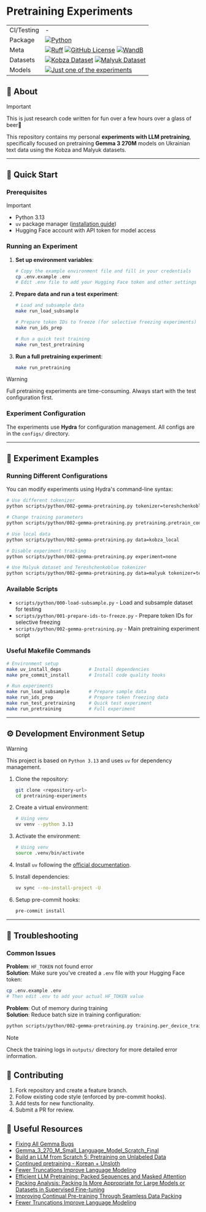 # Pretraining Experiments

|            |                                                                                                                       |
| ---------- | --------------------------------------------------------------------------------------------------------------------- |
| CI/Testing | -                                                                                                                     |
| Package    | [![Python](https://img.shields.io/badge/python-3.13-blue.svg)](https://www.python.org/downloads/release/python-3113/) |
| Meta       | [![Ruff](https://img.shields.io/endpoint?url=https://raw.githubusercontent.com/astral-sh/ruff/main/assets/badge/v2.json)](https://github.com/astral-sh/ruff) [![GitHub License](https://img.shields.io/github/license/kryvokhyzha/pretraining-experiments)](https://github.com/kryvokhyzha/pretraining-experiments/blob/main/LICENSE) [![WandB](https://raw.githubusercontent.com/wandb/assets/main/wandb-github-badge-gradient.svg)](https://wandb.ai/site)      |
| Datasets       | [![Kobza Dataset](https://img.shields.io/badge/Kobza-dataset-blue?style=flat-square&logo=huggingface)](https://huggingface.co/datasets/Goader/kobza) [![Malyuk Dataset](https://img.shields.io/badge/Malyuk-dataset-blue?style=flat-square&logo=huggingface)](https://huggingface.co/datasets/lang-uk/malyuk)      |
| Models       | [![Just one of the experiments](https://huggingface.co/datasets/huggingface/badges/resolve/main/model-on-hf-sm.svg)](https://huggingface.co/kryvokhyzha/pretraining-experiments-gemma-3-270mb-default)      |

<!-- [![Just one of the experiments](https://img.shields.io/badge/gemma270m-model-blue?style=flat-square&logo=huggingface)](https://huggingface.co/kryvokhyzha/pretraining-experiments-gemma-3-270mb-default) -->

## 📖 About

> [!IMPORTANT]
> This is just research code written for fun over a few hours over a glass of beer🍻

This repository contains my personal **experiments with LLM pretraining**,
specifically focused on pretraining **Gemma 3 270M** models on Ukrainian text
data using the Kobza and Malyuk datasets.

---

## 🚀 Quick Start

### Prerequisites

> [!IMPORTANT]
>
> - Python 3.13
> - `uv` package manager
>   ([installation guide](https://docs.astral.sh/uv/getting-started/installation/))
> - Hugging Face account with API token for model access

### Running an Experiment

1. **Set up environment variables**:

   ```bash
   # Copy the example environment file and fill in your credentials
   cp .env.example .env
   # Edit .env file to add your Hugging Face token and other settings
   ```

2. **Prepare data and run a test experiment**:

   ```bash
   # Load and subsample data
   make run_load_subsample

   # Prepare token IDs to freeze (for selective freezing experiments)
   make run_ids_prep

   # Run a quick test training
   make run_test_pretraining
   ```

3. **Run a full pretraining experiment**:

   ```bash
   make run_pretraining
   ```

> [!WARNING]
> Full pretraining experiments are time-consuming. Always start with the test configuration first.

### Experiment Configuration

The experiments use **Hydra** for configuration management. All configs are in
the `configs/` directory.

---

## 🧪 Experiment Examples

### Running Different Configurations

You can modify experiments using Hydra's command-line syntax:

```bash
# Use different tokenizer
python scripts/python/002-gemma-pretraining.py tokenizer=tereshchenkoblue

# Change training parameters
python scripts/python/002-gemma-pretraining.py pretraining.pretrain_config.learning_rate=1e-4 pretraining.pretrain_config.per_device_train_batch_size=2

# Use local data
python scripts/python/002-gemma-pretraining.py data=kobza_local

# Disable experiment tracking
python scripts/python/002-gemma-pretraining.py experiment=none

# Use Malyuk dataset and Tereshchenkoblue tokenizer
python scripts/python/002-gemma-pretraining.py data=malyuk tokenizer=tereshchenkoblue
```

### Available Scripts

- `scripts/python/000-load-subsample.py` - Load and subsample dataset for
  testing
- `scripts/python/001-prepare-ids-to-freeze.py` - Prepare token IDs for
  selective freezing
- `scripts/python/002-gemma-pretraining.py` - Main pretraining experiment script

### Useful Makefile Commands

```bash
# Environment setup
make uv_install_deps          # Install dependencies
make pre_commit_install       # Install code quality hooks

# Run experiments
make run_load_subsample       # Prepare sample data
make run_ids_prep             # Prepare token freezing data
make run_test_pretraining     # Quick test experiment
make run_pretraining          # Full experiment
```

---

## ⚙️ Development Environment Setup

> [!WARNING]
> This project is based on `Python 3.13` and uses `uv` for dependency management.

1. Clone the repository:

   ```bash
   git clone <repository-url>
   cd pretraining-experiments
   ```

1. Create a virtual environment:

   ```bash
   # Using venv
   uv venv --python 3.13
   ```

1. Activate the environment:

   ```bash
   # Using venv
   source .venv/bin/activate
   ```

1. Install `uv` following the
   [official documentation](https://docs.astral.sh/uv/getting-started/installation/).

1. Install dependencies:

   ```bash
   uv sync --no-install-project -U
   ```

1. Setup pre-commit hooks:

   ```bash
   pre-commit install
   ```

---

## 🔧 Troubleshooting

### Common Issues

**Problem**: `HF_TOKEN` not found error  
**Solution**: Make sure you've created a `.env` file with your Hugging Face
token:

```bash
cp .env.example .env
# Then edit .env to add your actual HF_TOKEN value
```

**Problem**: Out of memory during training  
**Solution**: Reduce batch size in training configuration:

```bash
python scripts/python/002-gemma-pretraining.py training.per_device_train_batch_size=1
```

> [!NOTE]
> Check the training logs in `outputs/` directory for more detailed error information.

## 📝 Contributing

1. Fork repository and create a feature branch.
2. Follow existing code style (enforced by pre-commit hooks).
3. Add tests for new functionality.
4. Submit a PR for review.

## 📖 Useful Resources

- [Fixing All Gemma Bugs](https://unsloth.ai/blog/gemma-bugs)
- [Gemma_3_270_M_Small_Language_Model_Scratch_Final](https://colab.research.google.com/drive/1OHPQf3iM9RD9g2wZRTj7nf8fs3pgbnF4?usp=sharing)
- [Build an LLM from Scratch 5: Pretraining on Unlabeled Data](https://www.youtube.com/watch?v=Zar2TJv-sE0)
- [Continued pretraining - Korean + Unsloth](https://colab.research.google.com/drive/1tEd1FrOXWMnCU9UIvdYhs61tkxdMuKZu?usp=sharing#scrollTo=LjY75GoYUCB8)
- [Fewer Truncations Improve Language Modeling](https://arxiv.org/html/2404.10830v1)
- [Efficient LLM Pretraining: Packed Sequences and Masked Attention](https://huggingface.co/blog/sirluk/llm-sequence-packing)
- [Packing Analysis: Packing Is More Appropriate for Large Models or Datasets in Supervised Fine-tuning](https://arxiv.org/html/2410.08081v2)
- [Improving Continual Pre-training Through Seamless Data Packing](https://aclanthology.org/2025.findings-acl.777.pdf)
- [Fewer Truncations Improve Language Modeling](https://arxiv.org/pdf/2404.10830)
